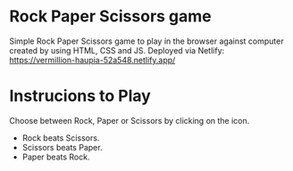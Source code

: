 # Rock Paper Scissors game
Simple Rock Paper Scissors game to play in the browser against computer created by using HTML, CSS and JS. Deployed via Netlify: https://vermillion-haupia-52a548.netlify.app/

# Instrucions to Play
Choose between Rock, Paper or Scissors by clicking on the icon.
- Rock beats Scissors.
- Scissors beats Paper.
- Paper beats Rock.

